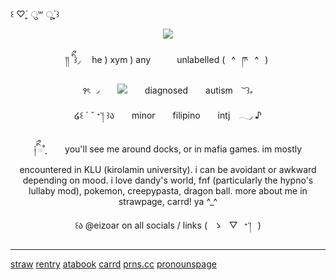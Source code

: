 ꒰ ♡ˊ͈ ु꒳ ूˋ͈꒱


<p align="center"><img src="https://64.media.tumblr.com/35802e9c13fba07c465c153ba2496587/f142d04539afe2d4-7b/s500x750/09ff90e043756e5623361cffa25012abca96a81f.pnj">　　

<p align="center">།། ིྀ  ꒱◞　  he ) xym ) any　　　unlabelled (⠀^⠀ཫ⠀^⠀)
‎<p align="center">꣑ৎ ◞　　<img src="https://64.media.tumblr.com/a4e4170317e1c4c1c813126ac15abfab/f142d04539afe2d4-f1/s250x400/907079035511b56c74ff5ae3a830751682472831.gifv">　　diagnosed　　autism　 ͝ ꒱𖾝

  
<p align="center"> ໒꒰ ´ ˘ ᐩ་། ꒱ა　　minor　　filipino　　intj　𓂃◞ ♪
<p align="center">༏ིྀ 𓏼˚̣̣̣　　 you'll see me around docks, or in mafia games. im mostly encountered in KLU (kirolamin university). i can be avoidant or awkward depending on mood. i love dandy's world, fnf (particularly the hypno's lullaby mod), pokemon, creepypasta, dragon ball. more about me in strawpage, carrd! ya ^_^

<p align="center">꒰ა @eizoar on all socials / links (⠀ゝ⠀▽⠀ᐩ་།⠀)

***

[straw](https://eizoar.straw.page) [rentry](https://rentry.org/eizoar) [atabook](https://eizoar.atabook.org) [carrd](https://eizoar.carrd.co) [prns.cc](https://prns.cc/@eizoar) [pronounspage](https://en.pronouns.page/@eizoar)

